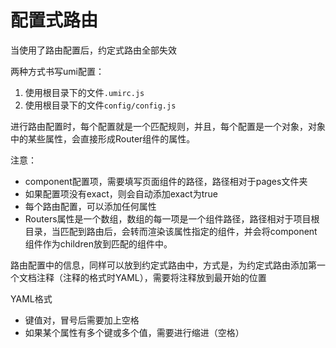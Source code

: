 # 配置式路由

当使用了路由配置后，约定式路由全部失效

两种方式书写umi配置：

1. 使用根目录下的文件```.umirc.js```
2. 使用根目录下的文件```config/config.js```

进行路由配置时，每个配置就是一个匹配规则，并且，每个配置是一个对象，对象中的某些属性，会直接形成Router组件的属性。

注意：

- component配置项，需要填写页面组件的路径，路径相对于pages文件夹
- 如果配置项没有exact，则会自动添加exact为true
- 每个路由配置，可以添加任何属性
- Routers属性是一个数组，数组的每一项是一个组件路径，路径相对于项目根目录，当匹配到路由后，会转而渲染该属性指定的组件，并会将component组件作为children放到匹配的组件中。


路由配置中的信息，同样可以放到约定式路由中，方式是，为约定式路由添加第一个文档注释（注释的格式时YAML），需要将注释放到最开始的位置

YAML格式
- 键值对，冒号后需要加上空格
- 如果某个属性有多个键或多个值，需要进行缩进（空格）